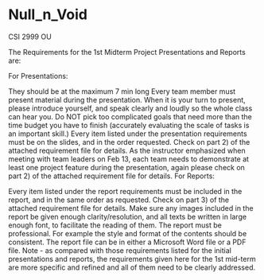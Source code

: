 # Null_n_Void
CSI 2999 OU

The Requirements for the 1st Midterm Project Presentations and Reports are: 

For Presentations:

They should be at the maximum 7 min long
Every team member must present material during the presentation. When it is your turn to present, please introduce yourself, and speak clearly and loudly so the whole class can hear you. Do NOT pick too complicated goals that need more than the time budget you have to finish (accurately evaluating the scale of tasks is an important skill.)
Every item listed under the presentation requirements must be on the slides, and in the order requested. Check on part 2) of the attached requirement file for details. 
As the instructor emphasized when meeting with team leaders on Feb 13, each team needs to demonstrate at least one project feature during the presentation, again please check on part 2) of the attached requirement file for details.
For Reports:

Every item listed under the report requirements must be included in the report, and in the same order as requested. Check on part 3) of the attached requirement file for details.
Make sure any images included in the report be given enough clarity/resolution, and all texts be written in large enough font, to facilitate the reading of them.
The report must be professional. For example the style and format of the contents should be consistent.
The report file can be in either a Microsoft Word file or a PDF file.
Note - as compared with those requirements listed for the initial presentations and reports, the requirements given here for the 1st mid-term are more specific and refined and all of them need to be clearly addressed.
